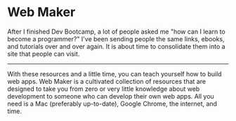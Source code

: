 # Web Maker

After I finished Dev Bootcamp, a lot of people asked me "how can I learn to become a programmer?" I've been sending people the same links, ebooks, and tutorials over and over again. It is about time to consolidate them into a site that people can visit.

---

With these resources and a little time, you can teach yourself how to build web apps. Web Maker is a cultivated collection of resources that are designed to take you from zero or very little knowledge about web development to someone who can develop their own web apps. All you need is a Mac (preferably up-to-date), Google Chrome, the internet, and time.
